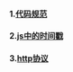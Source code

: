 #### 1.[代码规范](https://github.com/jimscxNotes/js/issues/1)
#### 2.[js中的时间戳](https://github.com/jimscxNotes/js/issues/2)
#### 3.[http协议](https://github.com/jimscxNotes/js/issues/3)
